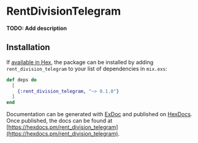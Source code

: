 # RentDivisionTelegram

**TODO: Add description**

## Installation

If [available in Hex](https://hex.pm/docs/publish), the package can be installed
by adding `rent_division_telegram` to your list of dependencies in `mix.exs`:

```elixir
def deps do
  [
    {:rent_division_telegram, "~> 0.1.0"}
  ]
end
```

Documentation can be generated with [ExDoc](https://github.com/elixir-lang/ex_doc)
and published on [HexDocs](https://hexdocs.pm). Once published, the docs can
be found at [https://hexdocs.pm/rent_division_telegram](https://hexdocs.pm/rent_division_telegram).


